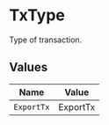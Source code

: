 # TxType

Type of transaction.


## Values

| Name       | Value      |
| ---------- | ---------- |
| `ExportTx` | ExportTx   |